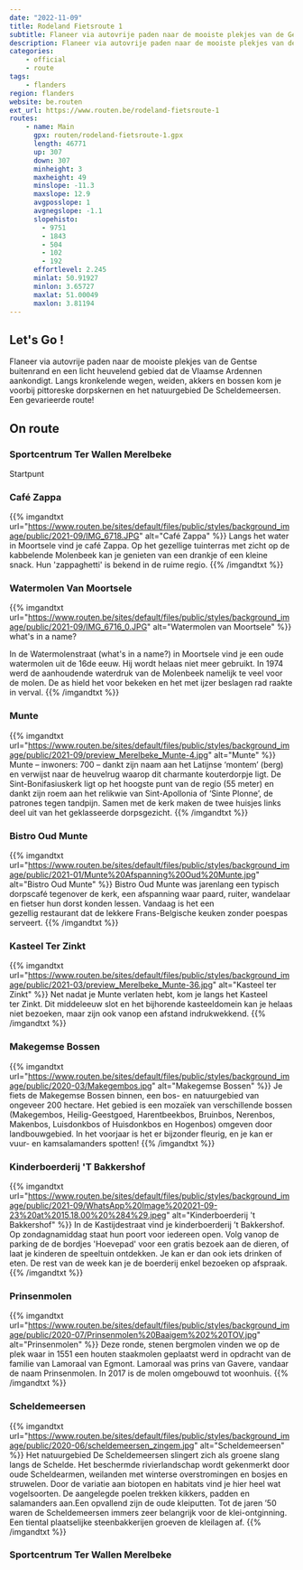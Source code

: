 ```yaml
---
date: "2022-11-09"
title: Rodeland Fietsroute 1
subtitle: Flaneer via autovrije paden naar de mooiste plekjes van de Gentse buitenrand en een licht heuvelend gebied dat de Vlaamse Ardennen aankondigt
description: Flaneer via autovrije paden naar de mooiste plekjes van de Gentse buitenrand en een licht heuvelend gebied dat de Vlaamse Ardennen aankondigt
categories:
    - official
    - route
tags:
    - flanders
region: flanders
website: be.routen
ext_url: https://www.routen.be/rodeland-fietsroute-1
routes:
    - name: Main
      gpx: routen/rodeland-fietsroute-1.gpx
      length: 46771
      up: 307
      down: 307
      minheight: 3
      maxheight: 49
      minslope: -11.3
      maxslope: 12.9
      avgposslope: 1
      avgnegslope: -1.1
      slopehisto:
        - 9751
        - 1843
        - 504
        - 102
        - 192
      effortlevel: 2.245
      minlat: 50.91927
      minlon: 3.65727
      maxlat: 51.00049
      maxlon: 3.81194
---
```


## Let's Go ! 

Flaneer via autovrije paden naar de mooiste plekjes van de Gentse buitenrand en een licht heuvelend gebied dat de Vlaamse Ardennen aankondigt. Langs kronkelende wegen, weiden, akkers en bossen kom je voorbij pittoreske dorpskernen en het natuurgebied De Scheldemeersen. Een gevarieerde route!

## On route

### Sportcentrum Ter Wallen Merelbeke

Startpunt

### Café Zappa

{{% imgandtxt url="https://www.routen.be/sites/default/files/public/styles/background_image/public/2021-09/IMG_6718.JPG" alt="Café Zappa" %}}
Langs het water in Moortsele vind je café Zappa. Op het gezellige tuinterras met zicht op de kabbelende Molenbeek kan je genieten van een drankje of een kleine snack. Hun 'zappaghetti' is bekend in de ruime regio.
{{% /imgandtxt %}}

### Watermolen Van Moortsele

{{% imgandtxt url="https://www.routen.be/sites/default/files/public/styles/background_image/public/2021-09/IMG_6716_0.JPG" alt="Watermolen van Moortsele" %}}
what's in a name?

In de Watermolenstraat (what's in a name?) in Moortsele vind je een oude watermolen uit de 16de eeuw. Hij wordt helaas niet meer gebruikt. In 1974 werd de aanhoudende waterdruk van de Molenbeek namelijk te veel voor de molen. De as hield het voor bekeken en het met ijzer beslagen rad raakte in verval.
{{% /imgandtxt %}}

### Munte

{{% imgandtxt url="https://www.routen.be/sites/default/files/public/styles/background_image/public/2021-09/preview_Merelbeke_Munte-4.jpg" alt="Munte" %}}
Munte – inwoners: 700 – dankt zijn naam aan het Latijnse ‘montem’ (berg) en verwijst naar de heuvelrug waarop dit charmante kouterdorpje ligt. De Sint-Bonifasiuskerk ligt op het hoogste punt van de regio (55 meter) en dankt zijn roem aan het relikwie van Sint-Apollonia of ‘Sinte Plonne’, de patrones tegen tandpijn. Samen met de kerk maken de twee huisjes links deel uit van het geklasseerde dorpsgezicht.
{{% /imgandtxt %}}

### Bistro Oud Munte

{{% imgandtxt url="https://www.routen.be/sites/default/files/public/styles/background_image/public/2021-01/Munte%20Afspanning%20Oud%20Munte.jpg" alt="Bistro Oud Munte" %}}
Bistro Oud Munte was jarenlang een typisch dorpscafé tegenover de kerk, een afspanning waar paard, ruiter, wandelaar en fietser hun dorst konden lessen. Vandaag is het een gezellig restaurant dat de lekkere Frans-Belgische keuken zonder poespas serveert.
{{% /imgandtxt %}}

### Kasteel Ter Zinkt

{{% imgandtxt url="https://www.routen.be/sites/default/files/public/styles/background_image/public/2021-03/preview_Merelbeke_Munte-36.jpg" alt="Kasteel ter Zinkt" %}}
Net nadat je Munte verlaten hebt, kom je langs het Kasteel ter Zinkt. Dit middeleeuw slot en het bijhorende kasteeldomein kan je helaas niet bezoeken, maar zijn ook vanop een afstand indrukwekkend.
{{% /imgandtxt %}}

### Makegemse Bossen

{{% imgandtxt url="https://www.routen.be/sites/default/files/public/styles/background_image/public/2020-03/Makegembos.jpg" alt="Makegemse Bossen" %}}
Je fiets de Makegemse Bossen binnen, een bos- en natuurgebied van ongeveer 200 hectare. Het gebied is een mozaïek van verschillende bossen (Makegembos, Heilig-Geestgoed, Harentbeekbos, Bruinbos, Nerenbos, Makenbos, Luisdonkbos of Huisdonkbos en Hogenbos) omgeven door landbouwgebied. In het voorjaar is het er bijzonder fleurig, en je kan er vuur- en kamsalamanders spotten!
{{% /imgandtxt %}}

### Kinderboerderij 'T Bakkershof

{{% imgandtxt url="https://www.routen.be/sites/default/files/public/styles/background_image/public/2021-09/WhatsApp%20Image%202021-09-23%20at%2015.18.00%20%284%29.jpeg" alt="Kinderboerderij 't Bakkershof" %}}
In de Kastijdestraat vind je kinderboerderij ’t Bakkershof. Op zondagnamiddag staat hun poort voor iedereen open. Volg vanop de parking de de bordjes 'Hoevepad' voor een gratis bezoek aan de dieren, of laat je kinderen de speeltuin ontdekken. Je kan er dan ook iets drinken of eten. De rest van de week kan je de boerderij enkel bezoeken op afspraak.
{{% /imgandtxt %}}

### Prinsenmolen

{{% imgandtxt url="https://www.routen.be/sites/default/files/public/styles/background_image/public/2020-07/Prinsenmolen%20Baaigem%202%20TOV.jpg" alt="Prinsenmolen" %}}
Deze ronde, stenen bergmolen vinden we op de plek waar in 1551 een houten staakmolen geplaatst werd in opdracht van de familie van Lamoraal van Egmont. Lamoraal was prins van Gavere, vandaar de naam Prinsenmolen. In 2017 is de molen omgebouwd tot woonhuis.
{{% /imgandtxt %}}

### Scheldemeersen

{{% imgandtxt url="https://www.routen.be/sites/default/files/public/styles/background_image/public/2020-06/scheldemeersen_zingem.jpg" alt="Scheldemeersen" %}}
Het natuurgebied De Scheldemeersen slingert zich als groene slang langs de Schelde. Het beschermde rivierlandschap wordt gekenmerkt door oude Scheldearmen, weilanden met winterse overstromingen en bosjes en struwelen. Door de variatie aan biotopen en habitats vind je hier heel wat vogelsoorten. De aangelegde poelen trekken kikkers, padden en salamanders aan.Een opvallend zijn de oude kleiputten. Tot de jaren ’50 waren de Scheldemeersen immers zeer belangrijk voor de klei-ontginning. Een tiental plaatselijke steenbakkerijen groeven de kleilagen af.
{{% /imgandtxt %}}

### Sportcentrum Ter Wallen Merelbeke


